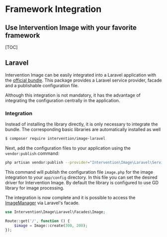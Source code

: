 # Framework Integration
## Use Intervention Image with your favorite framework

[TOC]

## Laravel

Intervention Image can be easily integrated into a Laravel application with the
[official bundle](https://github.com/Intervention/image-laravel). This package
provides a Laravel service provider, facade and a publishable configuration
file.

Although this integration is not mandatory, it has the advantage of integrating
the configuration centrally in the application.

### Integration

Instead of installing the library directly, it is only necessary to integrate
the bundle. The corresponding basic libraries are automatically installed as
well

```bash
$ composer require intervention/image-laravel
```

Next, add the configuration files to your application using the `vendor:publish` command:

```bash
php artisan vendor:publish --provider="Intervention\Image\Laravel\ServiceProvider"
```

This command will publish the configuration file `image.php` for the image
integration to your `app/config` directory. In this file you can set the desired
driver for Intervention Image. By default the library is configured to use GD
library for image processing.

The integration is now complete and it is possible to access the
[ImageManager](/v3/basics/instantiation) via
Laravel's facade.

```php
use Intervention\Image\Laravel\Facades\Image;

Route::get('/', function () {
    $image = Image::create(300, 200);
});
```
